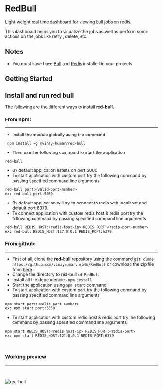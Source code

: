 # RedBull
Light-weight real time dashboard for viewing bull jobs on redis.

This dashboard helps you to visualize the jobs as well as perform some actions on the jobs like retry , delete, etc.

## Notes

- You must have have [Bull](https://github.com/OptimalBits/bull) and [Redis](https://redis.io/) installed in your projects

## Getting Started ##
## Install and run red bull

The following are the different ways to install **red-bull**.

### From npm:
---

 - Install the module globally using the command

```
 npm install -g @vinay-kumar/red-bull
 ```

 - Then use the following command to start the application

 ```
 red-bull
 ```

 - By default application listens on port 5000
 - To start application with custom port try the following command by passing specified command line arguments
 ```
red-bull port:<valid-port-number>
ex: red-bull port:5050
 ```

 - By default application will try to connect to redis with localhost and default port 6379.
 - To connect application with custom redis host & redis port try the following command by passing specified command line arguments
 ```
red-bull REDIS_HOST:<redis-host-ip> REDIS_PORT:<redis-port-number>
ex: red-bull REDIS_HOST:127.0.0.1 REDIS_PORT:6379
 ```


### From github:
---
 - First of all, clone the **red-bull** repository using the command ```git clone https://github.com/vinaykumarvnrb4u/RedBull``` or download the zip file from [here](https://github.com/vinaykumarvnrb4u/RedBull/archive/refs/heads/master.zip).
 - Change the directory to red-bull ```cd RedBull```
 - Install all the dependencies ```npm install```
 - Start the application using ```npm start``` command
 - To start application with custom port try the following command by passing specified command line arguments
 ```
npm start port:<valid-port-number>
ex: npm start port:5050
 ```
 - To start application with custom redis host & redis port try the following command by passing specified command line arguments
 ```
npm start REDIS_HOST:<redis-host-ip> REDIS_PORT:<redis-port>
ex: npm start REDIS_HOST:127.0.0.1 REDIS_PORT:6379
 ```
<br>

### Working preview
---
<br>

![red-bull](https://user-images.githubusercontent.com/55359359/136439510-f0fc7214-4105-4be3-a5d0-c99d25910e67.gif)


